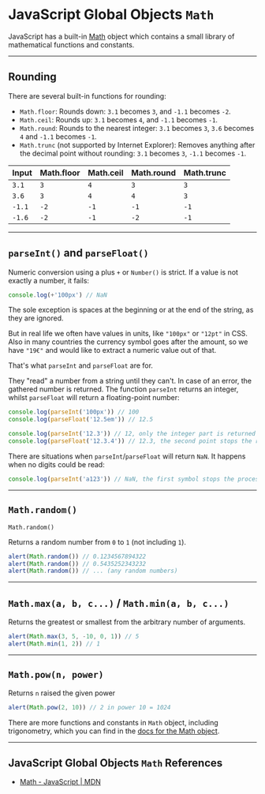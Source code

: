 # JavaScript Global Objects `Math`

JavaScript has a built-in [Math](https://developer.mozilla.org/en/docs/Web/JavaScript/Reference/Global_Objects/Math) object which contains a small library of mathematical functions and constants.

---

## Rounding

There are several built-in functions for rounding:

- `Math.floor`: Rounds down: `3.1` becomes `3`, and `-1.1` becomes `-2`.
- `Math.ceil`: Rounds up: `3.1` becomes `4`, and `-1.1` becomes `-1`.
- `Math.round`: Rounds to the nearest integer: `3.1` becomes `3`, `3.6` becomes `4` and `-1.1` becomes `-1`.
- `Math.trunc` (not supported by Internet Explorer): Removes anything after the decimal point without rounding: `3.1` becomes `3`, `-1.1` becomes `-1`.

| Input  | Math.floor | Math.ceil | Math.round | Math.trunc |
| ------ | ---------- | --------- | ---------- | ---------- |
| `3.1`  | `3`        | `4`       | `3`        | `3`        |
| `3.6`  | `3`        | `4`       | `4`        | `3`        |
| `-1.1` | `-2`       | `-1`      | `-1`       | `-1`       |
| `-1.6` | `-2`       | `-1`      | `-2`       | `-1`       |

---

## `parseInt()` and `parseFloat()`

Numeric conversion using a plus `+` or `Number()` is strict. If a value is not exactly a number, it fails:

```js
console.log(+'100px') // NaN
```

The sole exception is spaces at the beginning or at the end of the string, as they are ignored.

But in real life we often have values in units, like `"100px"` or `"12pt"` in CSS. Also in many countries the currency symbol goes after the amount, so we have `"19€"` and would like to extract a numeric value out of that.

That's what `parseInt` and `parseFloat` are for.

They "read" a number from a string until they can't. In case of an error, the gathered number is returned. The function `parseInt` returns an integer, whilst `parseFloat` will return a floating-point number:

```js
console.log(parseInt('100px')) // 100
console.log(parseFloat('12.5em')) // 12.5

console.log(parseInt('12.3')) // 12, only the integer part is returned
console.log(parseFloat('12.3.4')) // 12.3, the second point stops the reading
```

There are situations when `parseInt`/`parseFloat` will return `NaN`. It happens when no digits could be read:

```js
console.log(parseInt('a123')) // NaN, the first symbol stops the process
```

---

## `Math.random()`

`Math.random()`

Returns a random number from `0` to `1` (not including `1`).

```js
alert(Math.random()) // 0.1234567894322
alert(Math.random()) // 0.5435252343232
alert(Math.random()) // ... (any random numbers)
```

---

## `Math.max(a, b, c...)` / `Math.min(a, b, c...)`

Returns the greatest or smallest from the arbitrary number of arguments.

```js
alert(Math.max(3, 5, -10, 0, 1)) // 5
alert(Math.min(1, 2)) // 1
```

---

## `Math.pow(n, power)`

Returns `n` raised the given power

```js
alert(Math.pow(2, 10)) // 2 in power 10 = 1024
```

There are more functions and constants in `Math` object, including trigonometry, which you can find in the [docs for the Math object](https://developer.mozilla.org/en/docs/Web/JavaScript/Reference/Global_Objects/Math).

---

## JavaScript Global Objects `Math` References

- [Math - JavaScript | MDN](https://developer.mozilla.org/en-US/docs/Web/JavaScript/Reference/Global_Objects/Math)

